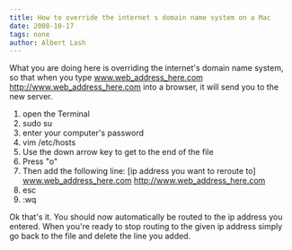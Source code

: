 ```yaml
---
title: How to override the internet s domain name system on a Mac
date: 2008-10-17
tags: none
author: Albert Lash
---
```

What you are doing here is overriding the internet's domain name system, so that when you type www.web_address_here.com <http://www.web_address_here.com> into a browser, it will send you to the new server.<ol>	<li>open the Terminal</li>	<li>sudo su</li>	<li>enter your computer's password</li>	<li>vim /etc/hosts</li>	<li>Use the down arrow key to get to the end of the file</li>	<li>Press "o"</li>	<li>Then add the following line: [ip address you want to reroute to] www.web_address_here.com <http://www.web_address_here.com></li>	<li>esc</li>	<li>:wq</li></ol>

Ok that's it. You should now automatically be routed to the ip address you entered. When you're ready to stop routing to the given ip address simply go back to the file and delete the line you added.

